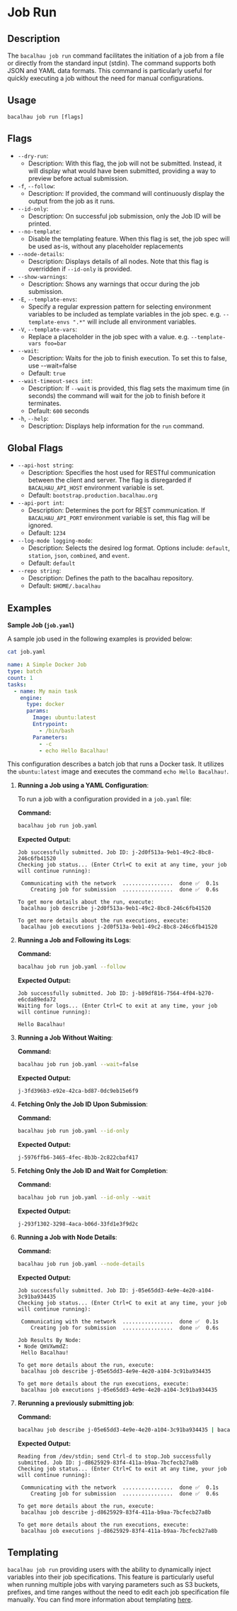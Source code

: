 # Job Run

## Description

The `bacalhau job run` command facilitates the initiation of a job from a file or directly from the standard input (stdin). The command supports both JSON and YAML data formats. This command is particularly useful for quickly executing a job without the need for manual configurations.

## Usage

```
bacalhau job run [flags]
```

## Flags

* `--dry-run`:
  * Description: With this flag, the job will not be submitted. Instead, it will display what would have been submitted, providing a way to preview before actual submission.
* `-f`, `--follow`:
  * Description: If provided, the command will continuously display the output from the job as it runs.
* `--id-only`:
  * Description: On successful job submission, only the Job ID will be printed.
* `--no-template`:
  * Disable the templating feature. When this flag is set, the job spec will be used as-is, without any placeholder replacements
* `--node-details`:
  * Description: Displays details of all nodes. Note that this flag is overridden if `--id-only` is provided.
* `--show-warnings`:
  * Description: Shows any warnings that occur during the job submission.
* `-E`, `--template-envs`:
  * Specify a regular expression pattern for selecting environment variables to be included as template variables in the job spec. e.g. `--template-envs ".*"` will include all environment variables.
* `-V`, `--template-vars`:
  * Replace a placeholder in the job spec with a value. e.g. `--template-vars foo=bar`
* `--wait`:
  * Description: Waits for the job to finish execution. To set this to false, use --wait=false
  * Default: `true`
* `--wait-timeout-secs int`:
  * Description: If `--wait` is provided, this flag sets the maximum time (in seconds) the command will wait for the job to finish before it terminates.
  * Default: `600` seconds
* `-h`, `--help`:
  * Description: Displays help information for the `run` command.

## Global Flags

* `--api-host string`:
  * Description: Specifies the host used for RESTful communication between the client and server. The flag is disregarded if `BACALHAU_API_HOST` environment variable is set.
  * Default: `bootstrap.production.bacalhau.org`
* `--api-port int`:
  * Description: Determines the port for REST communication. If `BACALHAU_API_PORT` environment variable is set, this flag will be ignored.
  * Default: `1234`
* `--log-mode logging-mode`:
  * Description: Selects the desired log format. Options include: `default`, `station`, `json`, `combined`, and `event`.
  * Default: `default`
* `--repo string`:
  * Description: Defines the path to the bacalhau repository.
  * Default: `$HOME/.bacalhau`

## Examples

**Sample Job (`job.yaml`)**

A sample job used in the following examples is provided below:

```bash
cat job.yaml
```

```yaml
name: A Simple Docker Job
type: batch
count: 1
tasks:
  - name: My main task
    engine:
      type: docker
      params:
        Image: ubuntu:latest
        Entrypoint:
          - /bin/bash
        Parameters:
          - -c
          - echo Hello Bacalhau!
```

This configuration describes a batch job that runs a Docker task. It utilizes the `ubuntu:latest` image and executes the command `echo Hello Bacalhau!`.

1.  **Running a Job using a YAML Configuration**:

    To run a job with a configuration provided in a `job.yaml` file:

    **Command:**

    ```bash
    bacalhau job run job.yaml
    ```

    **Expected Output:**

    ```plaintext
    Job successfully submitted. Job ID: j-2d0f513a-9eb1-49c2-8bc8-246c6fb41520
    Checking job status... (Enter Ctrl+C to exit at any time, your job will continue running):

     Communicating with the network  ................  done ✅  0.1s
        Creating job for submission  ................  done ✅  0.6s

    To get more details about the run, execute:
     bacalhau job describe j-2d0f513a-9eb1-49c2-8bc8-246c6fb41520

    To get more details about the run executions, execute:
     bacalhau job executions j-2d0f513a-9eb1-49c2-8bc8-246c6fb41520
    ```
2.  **Running a Job and Following its Logs**:

    **Command:**

    ```bash
    bacalhau job run job.yaml --follow
    ```

    **Expected Output:**

    ```plaintext
    Job successfully submitted. Job ID: j-b89df816-7564-4f04-b270-e6cda89eda72
    Waiting for logs... (Enter Ctrl+C to exit at any time, your job will continue running):

    Hello Bacalhau!
    ```
3.  **Running a Job Without Waiting**:

    **Command:**

    ```bash
    bacalhau job run job.yaml --wait=false
    ```

    **Expected Output:**

    ```plaintext
    j-3fd396b3-e92e-42ca-bd87-0dc9eb15e6f9
    ```
4.  **Fetching Only the Job ID Upon Submission**:

    **Command:**

    ```bash
    bacalhau job run job.yaml --id-only
    ```

    **Expected Output:**

    ```plaintext
    j-5976ffb6-3465-4fec-8b3b-2c822cbaf417
    ```
5.  **Fetching Only the Job ID and Wait for Completion**:

    **Command:**

    ```bash
    bacalhau job run job.yaml --id-only --wait
    ```

    **Expected Output:**

    ```plaintext
    j-293f1302-3298-4aca-b06d-33fd1e3f9d2c
    ```
6.  **Running a Job with Node Details**:

    **Command:**

    ```bash
    bacalhau job run job.yaml --node-details
    ```

    **Expected Output:**

    ```plaintext
    Job successfully submitted. Job ID: j-05e65dd3-4e9e-4e20-a104-3c91ba934435
    Checking job status... (Enter Ctrl+C to exit at any time, your job will continue running):

     Communicating with the network  ................  done ✅  0.1s
        Creating job for submission  ................  done ✅  0.6s

    Job Results By Node:
    • Node QmVXwmdZ:
     Hello Bacalhau!

    To get more details about the run, execute:
     bacalhau job describe j-05e65dd3-4e9e-4e20-a104-3c91ba934435

    To get more details about the run executions, execute:
     bacalhau job executions j-05e65dd3-4e9e-4e20-a104-3c91ba934435
    ```
7.  **Rerunning a previously submitting job**:

    **Command:**

    ```bash
    bacalhau job describe j-05e65dd3-4e9e-4e20-a104-3c91ba934435 | bacalhau job run
    ```

    **Expected Output:**

    ```plaintext
    Reading from /dev/stdin; send Ctrl-d to stop.Job successfully submitted. Job ID: j-d8625929-83f4-411a-b9aa-7bcfecb27a8b
    Checking job status... (Enter Ctrl+C to exit at any time, your job will continue running):

     Communicating with the network  ................  done ✅  0.1s
        Creating job for submission  ................  done ✅  0.6s

    To get more details about the run, execute:
     bacalhau job describe j-d8625929-83f4-411a-b9aa-7bcfecb27a8b

    To get more details about the run executions, execute:
     bacalhau job executions j-d8625929-83f4-411a-b9aa-7bcfecb27a8b
    ```

## Templating

`bacalhau job run` providing users with the ability to dynamically inject variables into their job specifications. This feature is particularly useful when running multiple jobs with varying parameters such as S3 buckets, prefixes, and time ranges without the need to edit each job specification file manually. You can find more information about templating [here](../../../../setting-up/jobs/job-templating.md).
